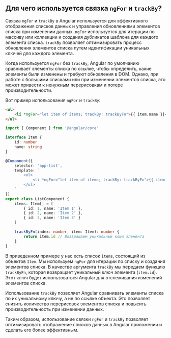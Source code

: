 ## Для чего используется связка `ngFor` и `trackBy`?

Связка `ngFor` и `trackBy` в Angular используется для эффективного отображения списков данных и управления обновлениями элементов списка при изменении данных. `ngFor` используется для итерации по массиву или коллекции и создания дубликатов шаблона для каждого элемента списка. `trackBy` позволяет оптимизировать процесс обновления элементов списка путем идентификации уникальных ключей для каждого элемента.

Когда используется `ngFor` без `trackBy`, Angular по умолчанию сравнивает элементы списка по ссылке, чтобы определить, какие элементы были изменены и требуют обновления в DOM. Однако, при работе с большими списками или при изменении элементов списка, это может привести к ненужным перерисовкам и потере производительности.

Вот пример использования `ngFor` и `trackBy`:

```html
<ul>
	<li *ngFor="let item of items; trackBy: trackByFn">{{ item.name }}</li>
</ul>
```

```typescript
import { Component } from '@angular/core'

interface Item {
	id: number
	name: string
}

@Component({
	selector: 'app-list',
	template: `
		<ul>
			<li *ngFor="let item of items; trackBy: trackByFn">{{ item.name }}</li>
		</ul>
	`
})
export class ListComponent {
	items: Item[] = [
		{ id: 1, name: 'Item 1' },
		{ id: 2, name: 'Item 2' },
		{ id: 3, name: 'Item 3' }
	]

	trackByFn(index: number, item: Item): number {
		return item.id // Возвращаем уникальный ключ элемента
	}
}
```

В приведенном примере у нас есть список `items`, состоящий из объектов `Item`. Мы используем `ngFor` для итерации по списку и создания элементов списка. В качестве аргумента `trackBy` мы передаем функцию `trackByFn`, которая возвращает уникальный ключ элемента (`item.id`). Этот ключ будет использоваться Angular для отслеживания изменений элементов списка.

Использование `trackBy` позволяет Angular сравнивать элементы списка по их уникальному ключу, а не по ссылке объекта. Это позволяет снизить количество перерисовок элементов списка и повысить производительность при изменении данных.

Таким образом, использование связки `ngFor` и `trackBy` позволяет оптимизировать отображение списков данных в Angular приложении и сделать его более эффективным.